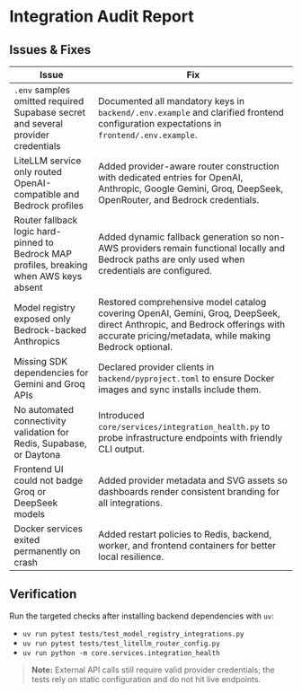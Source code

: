# Integration Audit Report

## Issues & Fixes

| Issue | Fix |
| --- | --- |
| `.env` samples omitted required Supabase secret and several provider credentials | Documented all mandatory keys in `backend/.env.example` and clarified frontend configuration expectations in `frontend/.env.example`. |
| LiteLLM service only routed OpenAI-compatible and Bedrock profiles | Added provider-aware router construction with dedicated entries for OpenAI, Anthropic, Google Gemini, Groq, DeepSeek, OpenRouter, and Bedrock credentials. |
| Router fallback logic hard-pinned to Bedrock MAP profiles, breaking when AWS keys absent | Added dynamic fallback generation so non-AWS providers remain functional locally and Bedrock paths are only used when credentials are configured. |
| Model registry exposed only Bedrock-backed Anthropics | Restored comprehensive model catalog covering OpenAI, Gemini, Groq, DeepSeek, direct Anthropic, and Bedrock offerings with accurate pricing/metadata, while making Bedrock optional. |
| Missing SDK dependencies for Gemini and Groq APIs | Declared provider clients in `backend/pyproject.toml` to ensure Docker images and sync installs include them. |
| No automated connectivity validation for Redis, Supabase, or Daytona | Introduced `core/services/integration_health.py` to probe infrastructure endpoints with friendly CLI output. |
| Frontend UI could not badge Groq or DeepSeek models | Added provider metadata and SVG assets so dashboards render consistent branding for all integrations. |
| Docker services exited permanently on crash | Added restart policies to Redis, backend, worker, and frontend containers for better local resilience. |

## Verification

Run the targeted checks after installing backend dependencies with `uv`:

- `uv run pytest tests/test_model_registry_integrations.py`
- `uv run pytest tests/test_litellm_router_config.py`
- `uv run python -m core.services.integration_health`

> **Note:** External API calls still require valid provider credentials; the tests rely on static configuration and do not hit live endpoints.

